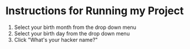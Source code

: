 # Instructions for Running my Project

1. Select your birth month from the drop down menu
2. Select your birth day from the drop down menu
3. Click "What's your hacker name?"
